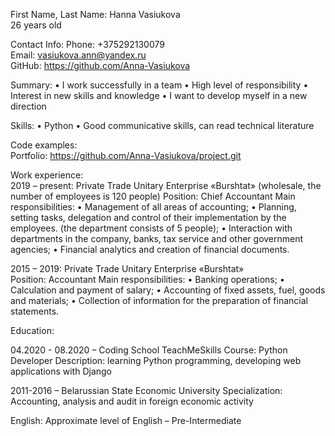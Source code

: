 First Name, Last Name:
Hanna Vasiukova  
26 years old
  
Contact Info:
Phone:  +375292130079     
Email: vasiukova.ann@yandex.ru                                                                                                 
GitHub: https://github.com/Anna-Vasiukova

Summary:
• I work successfully in a team
• High level of responsibility
• Interest in new skills and knowledge
• I want to develop myself in a new direction
	 
Skills:	
• Python
• Good communicative skills, can read technical literature
	
Code examples:	
Portfolio: https://github.com/Anna-Vasiukova/project.git

Work experience:  
2019 – present: Private Trade Unitary Enterprise «Burshtat» (wholesale, the number of employees is 120 people)
Position: Chief Accountant
Main responsibilities: 
• Management of all areas of accounting;
• Planning, setting tasks, delegation and control of their implementation by the employees. (the department consists of 5 people);
• Interaction with departments in the company, banks, tax service and other government agencies;
• Financial analytics and creation of financial documents.

2015 – 2019: Private Trade Unitary Enterprise «Burshtat»  
Position: Accountant
Main responsibilities: 
• Banking operations;
• Calculation and payment of salary;
• Accounting of fixed assets, fuel, goods and materials;
• Collection of information for the preparation of financial statements.

Education:  

04.2020 - 08.2020 – Coding School TeachMeSkills 
Course: Python Developer
Description: learning Python programming, developing web applications with Django

2011-2016 – Belarussian State Economic University
Specialization: Accounting, analysis and audit in foreign economic activity
	 
English:
Approximate level of English – Pre-Intermediate

